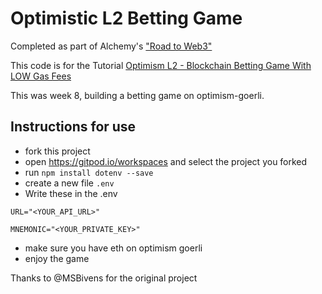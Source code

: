 # Optimistic L2 Betting Game

Completed as part of Alchemy's ["Road to Web3"](https://www.youtube.com/playlist?list=PLMj8NvODurfEYLsuiClgikZBGDfhwdcXF)

This code is for the Tutorial [Optimism L2 - Blockchain Betting Game With LOW Gas Fees](https://youtu.be/TL5NoWky3Uk)

This was week 8, building a betting game on optimism-goerli.

## Instructions for use

- fork this project
- open https://gitpod.io/workspaces and select the project you forked
- run `npm install dotenv --save`
- create a new file `.env`
- Write these in the .env

 `URL="<YOUR_API_URL>"`

 `MNEMONIC="<YOUR_PRIVATE_KEY>"`

- make sure you have eth on optimism goerli
- enjoy the game

Thanks to @MSBivens for the original project
